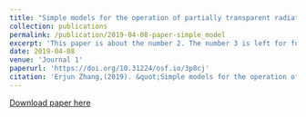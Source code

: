 ```yaml
---
title: "Simple models for the operation of partially transparent radiative windows and their comparison to the radiative coolers"
collection: publications
permalink: /publication/2019-04-08-paper-simple_model
excerpt: 'This paper is about the number 2. The number 3 is left for future work.'
date: 2019-04-08
venue: 'Journal 1'
paperurl: 'https://doi.org/10.31224/osf.io/3p8cj'
citation: 'Erjun Zhang,(2019). &quot;Simple models for the operation of partially transparent radiative windows and their comparison to the radiative coolers.&quot; <i>Journal 1</i>. 1(2).'
---
```


[Download paper here](https://doi.org/10.31224/osf.io/3p8cj)
